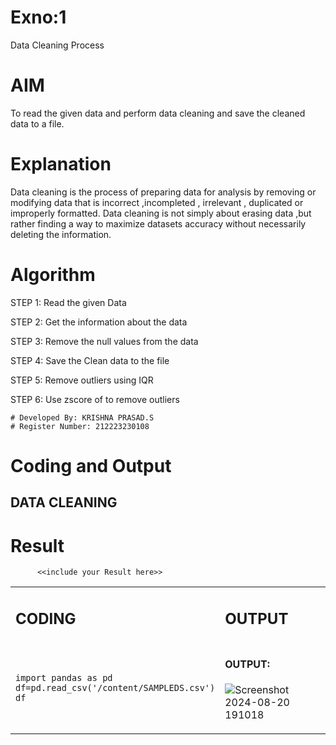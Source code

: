 # Exno:1
Data Cleaning Process

# AIM
To read the given data and perform data cleaning and save the cleaned data to a file.

# Explanation
Data cleaning is the process of preparing data for analysis by removing or modifying data that is incorrect ,incompleted , irrelevant , duplicated or improperly formatted. Data cleaning is not simply about erasing data ,but rather finding a way to maximize datasets accuracy without necessarily deleting the information.

# Algorithm
STEP 1: Read the given Data

STEP 2: Get the information about the data

STEP 3: Remove the null values from the data

STEP 4: Save the Clean data to the file

STEP 5: Remove outliers using IQR

STEP 6: Use zscore of to remove outliers


```
# Developed By: KRISHNA PRASAD.S
# Register Number: 212223230108
```

# Coding and Output

## DATA CLEANING

<table>
  <tr>
    <td width=50%>


  ## CODING

  </td>
  <td>
              
## OUTPUT

</td>
</tr>
<tr>
    <td width=25%>


```
import pandas as pd
df=pd.read_csv('/content/SAMPLEDS.csv')
df
```
  </td>
  <td>
              
#### OUTPUT:
![Screenshot 2024-08-20 191018](https://github.com/user-attachments/assets/0f993a41-db77-40a8-8ef8-dcbb670935d9)


</td>
</tr>

            
# Result
          <<include your Result here>>
